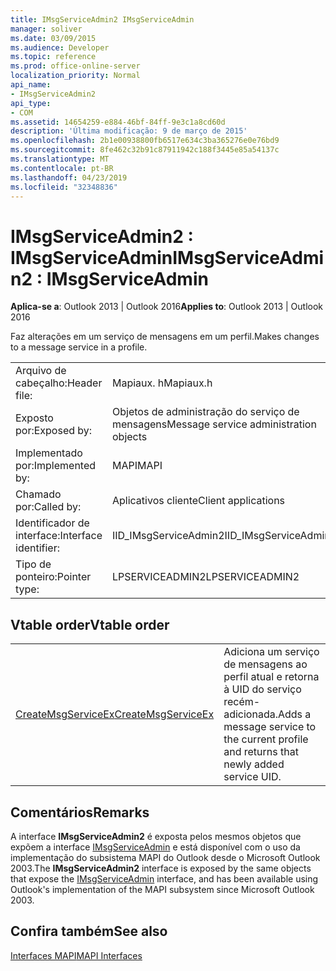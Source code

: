 ```yaml
---
title: IMsgServiceAdmin2 IMsgServiceAdmin
manager: soliver
ms.date: 03/09/2015
ms.audience: Developer
ms.topic: reference
ms.prod: office-online-server
localization_priority: Normal
api_name:
- IMsgServiceAdmin2
api_type:
- COM
ms.assetid: 14654259-e884-46bf-84ff-9e3c1a8cd60d
description: 'Última modificação: 9 de março de 2015'
ms.openlocfilehash: 2b1e00938800fb6517e634c3ba365276e0e76bd9
ms.sourcegitcommit: 8fe462c32b91c87911942c188f3445e85a54137c
ms.translationtype: MT
ms.contentlocale: pt-BR
ms.lasthandoff: 04/23/2019
ms.locfileid: "32348836"
---
```

# <a name="imsgserviceadmin2--imsgserviceadmin"></a><span data-ttu-id="d5423-103">IMsgServiceAdmin2 : IMsgServiceAdmin</span><span class="sxs-lookup"><span data-stu-id="d5423-103">IMsgServiceAdmin2 : IMsgServiceAdmin</span></span>

  
  
<span data-ttu-id="d5423-104">**Aplica-se a**: Outlook 2013 | Outlook 2016</span><span class="sxs-lookup"><span data-stu-id="d5423-104">**Applies to**: Outlook 2013 | Outlook 2016</span></span> 
  
<span data-ttu-id="d5423-105">Faz alterações em um serviço de mensagens em um perfil.</span><span class="sxs-lookup"><span data-stu-id="d5423-105">Makes changes to a message service in a profile.</span></span>
  
|||
|:-----|:-----|
|<span data-ttu-id="d5423-106">Arquivo de cabeçalho:</span><span class="sxs-lookup"><span data-stu-id="d5423-106">Header file:</span></span>  <br/> |<span data-ttu-id="d5423-107">Mapiaux. h</span><span class="sxs-lookup"><span data-stu-id="d5423-107">Mapiaux.h</span></span>  <br/> |
|<span data-ttu-id="d5423-108">Exposto por:</span><span class="sxs-lookup"><span data-stu-id="d5423-108">Exposed by:</span></span>  <br/> |<span data-ttu-id="d5423-109">Objetos de administração do serviço de mensagens</span><span class="sxs-lookup"><span data-stu-id="d5423-109">Message service administration objects</span></span>  <br/> |
|<span data-ttu-id="d5423-110">Implementado por:</span><span class="sxs-lookup"><span data-stu-id="d5423-110">Implemented by:</span></span>  <br/> |<span data-ttu-id="d5423-111">MAPI</span><span class="sxs-lookup"><span data-stu-id="d5423-111">MAPI</span></span>  <br/> |
|<span data-ttu-id="d5423-112">Chamado por:</span><span class="sxs-lookup"><span data-stu-id="d5423-112">Called by:</span></span>  <br/> |<span data-ttu-id="d5423-113">Aplicativos cliente</span><span class="sxs-lookup"><span data-stu-id="d5423-113">Client applications</span></span>  <br/> |
|<span data-ttu-id="d5423-114">Identificador de interface:</span><span class="sxs-lookup"><span data-stu-id="d5423-114">Interface identifier:</span></span>  <br/> |<span data-ttu-id="d5423-115">IID_IMsgServiceAdmin2</span><span class="sxs-lookup"><span data-stu-id="d5423-115">IID_IMsgServiceAdmin2</span></span>  <br/> |
|<span data-ttu-id="d5423-116">Tipo de ponteiro:</span><span class="sxs-lookup"><span data-stu-id="d5423-116">Pointer type:</span></span>  <br/> |<span data-ttu-id="d5423-117">LPSERVICEADMIN2</span><span class="sxs-lookup"><span data-stu-id="d5423-117">LPSERVICEADMIN2</span></span>  <br/> |
   
## <a name="vtable-order"></a><span data-ttu-id="d5423-118">Vtable order</span><span class="sxs-lookup"><span data-stu-id="d5423-118">Vtable order</span></span>

|||
|:-----|:-----|
|[<span data-ttu-id="d5423-119">CreateMsgServiceEx</span><span class="sxs-lookup"><span data-stu-id="d5423-119">CreateMsgServiceEx</span></span>](imsgserviceadmin2-createmsgserviceex.md) <br/> |<span data-ttu-id="d5423-120">Adiciona um serviço de mensagens ao perfil atual e retorna à UID do serviço recém-adicionada.</span><span class="sxs-lookup"><span data-stu-id="d5423-120">Adds a message service to the current profile and returns that newly added service UID.</span></span>  <br/> |
   
## <a name="remarks"></a><span data-ttu-id="d5423-121">Comentários</span><span class="sxs-lookup"><span data-stu-id="d5423-121">Remarks</span></span>

<span data-ttu-id="d5423-122">A interface **IMsgServiceAdmin2** é exposta pelos mesmos objetos que expõem a interface [IMsgServiceAdmin](imsgserviceadminiunknown.md) e está disponível com o uso da implementação do subsistema MAPI do Outlook desde o Microsoft Outlook 2003.</span><span class="sxs-lookup"><span data-stu-id="d5423-122">The **IMsgServiceAdmin2** interface is exposed by the same objects that expose the [IMsgServiceAdmin](imsgserviceadminiunknown.md) interface, and has been available using Outlook's implementation of the MAPI subsystem since Microsoft Outlook 2003.</span></span> 
  
## <a name="see-also"></a><span data-ttu-id="d5423-123">Confira também</span><span class="sxs-lookup"><span data-stu-id="d5423-123">See also</span></span>



[<span data-ttu-id="d5423-124">Interfaces MAPI</span><span class="sxs-lookup"><span data-stu-id="d5423-124">MAPI Interfaces</span></span>](mapi-interfaces.md)

